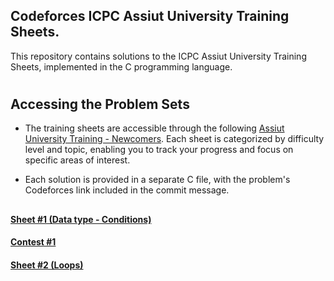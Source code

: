 ## Codeforces ICPC Assiut University Training Sheets.


This repository contains solutions to the ICPC Assiut University Training Sheets, implemented in the C programming language.

#

## Accessing the Problem Sets
- The training sheets are accessible through the following [Assiut University Training - Newcomers](https://codeforces.com/group/MWSDmqGsZm/contests). Each sheet is categorized by difficulty level and topic, enabling you to track your progress and focus on specific areas of interest.

- Each solution is provided in a separate C file, with the problem's Codeforces link included in the commit message.

## 
#### [Sheet #1 (Data type - Conditions)](https://codeforces.com/group/MWSDmqGsZm/contest/219158)

#### [Contest #1](https://codeforces.com/group/MWSDmqGsZm/contest/326175)

#### [Sheet #2 (Loops)](https://codeforces.com/group/MWSDmqGsZm/contest/219432)
